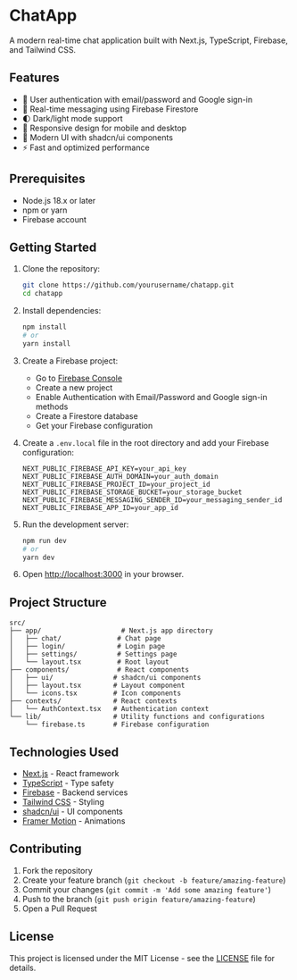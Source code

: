 # ChatApp

A modern real-time chat application built with Next.js, TypeScript, Firebase, and Tailwind CSS.

## Features

- 🔐 User authentication with email/password and Google sign-in
- 💬 Real-time messaging using Firebase Firestore
- 🌓 Dark/light mode support
- 📱 Responsive design for mobile and desktop
- 🎨 Modern UI with shadcn/ui components
- ⚡ Fast and optimized performance

## Prerequisites

- Node.js 18.x or later
- npm or yarn
- Firebase account

## Getting Started

1. Clone the repository:
   ```bash
   git clone https://github.com/yourusername/chatapp.git
   cd chatapp
   ```

2. Install dependencies:
   ```bash
   npm install
   # or
   yarn install
   ```

3. Create a Firebase project:
   - Go to [Firebase Console](https://console.firebase.google.com/)
   - Create a new project
   - Enable Authentication with Email/Password and Google sign-in methods
   - Create a Firestore database
   - Get your Firebase configuration

4. Create a `.env.local` file in the root directory and add your Firebase configuration:
   ```
   NEXT_PUBLIC_FIREBASE_API_KEY=your_api_key
   NEXT_PUBLIC_FIREBASE_AUTH_DOMAIN=your_auth_domain
   NEXT_PUBLIC_FIREBASE_PROJECT_ID=your_project_id
   NEXT_PUBLIC_FIREBASE_STORAGE_BUCKET=your_storage_bucket
   NEXT_PUBLIC_FIREBASE_MESSAGING_SENDER_ID=your_messaging_sender_id
   NEXT_PUBLIC_FIREBASE_APP_ID=your_app_id
   ```

5. Run the development server:
   ```bash
   npm run dev
   # or
   yarn dev
   ```

6. Open [http://localhost:3000](http://localhost:3000) in your browser.

## Project Structure

```
src/
├── app/                    # Next.js app directory
│   ├── chat/              # Chat page
│   ├── login/             # Login page
│   ├── settings/          # Settings page
│   └── layout.tsx         # Root layout
├── components/            # React components
│   ├── ui/               # shadcn/ui components
│   ├── layout.tsx        # Layout component
│   └── icons.tsx         # Icon components
├── contexts/             # React contexts
│   └── AuthContext.tsx   # Authentication context
└── lib/                  # Utility functions and configurations
    └── firebase.ts       # Firebase configuration
```

## Technologies Used

- [Next.js](https://nextjs.org/) - React framework
- [TypeScript](https://www.typescriptlang.org/) - Type safety
- [Firebase](https://firebase.google.com/) - Backend services
- [Tailwind CSS](https://tailwindcss.com/) - Styling
- [shadcn/ui](https://ui.shadcn.com/) - UI components
- [Framer Motion](https://www.framer.com/motion/) - Animations

## Contributing

1. Fork the repository
2. Create your feature branch (`git checkout -b feature/amazing-feature`)
3. Commit your changes (`git commit -m 'Add some amazing feature'`)
4. Push to the branch (`git push origin feature/amazing-feature`)
5. Open a Pull Request

## License

This project is licensed under the MIT License - see the [LICENSE](LICENSE) file for details.
